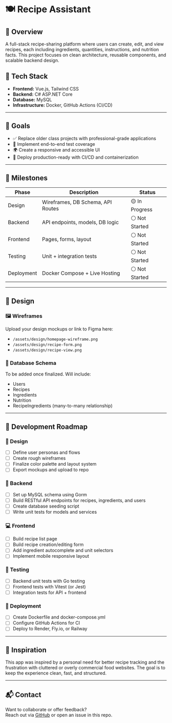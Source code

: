 # 🍽️ Recipe Assistant

## 📌 Overview
A full-stack recipe-sharing platform where users can create, edit, and view recipes, each including ingredients, quantities, instructions, and nutrition facts. This project focuses on clean architecture, reusable components, and scalable backend design.

## 🧪 Tech Stack
- **Frontend:** Vue.js, Tailwind CSS
- **Backend:** C# ASP.NET Core
- **Database:** MySQL
- **Infrastructure:** Docker, GitHub Actions (CI/CD)

---

## 🎯 Goals
- ✅ Replace older class projects with professional-grade applications
- 🧪 Implement end-to-end test coverage
- 🌍 Create a responsive and accessible UI
- 🚀 Deploy production-ready with CI/CD and containerization

---

## 🧱 Milestones

| Phase      | Description                        | Status         |
|------------|------------------------------------|----------------|
| Design     | Wireframes, DB Schema, API Routes  | 🟡 In Progress |
| Backend    | API endpoints, models, DB logic    | ⚪ Not Started  |
| Frontend   | Pages, forms, layout               | ⚪ Not Started  |
| Testing    | Unit + integration tests           | ⚪ Not Started  |
| Deployment | Docker Compose + Live Hosting      | ⚪ Not Started  |

---

## 🎨 Design

### 🖼️ Wireframes
Upload your design mockups or link to Figma here:

- `/assets/design/homepage-wireframe.png`
- `/assets/design/recipe-form.png`
- `/assets/design/recipe-view.png`

### 🧾 Database Schema
To be added once finalized. Will include:

- Users
- Recipes
- Ingredients
- Nutrition
- RecipeIngredients (many-to-many relationship)

---

## 🚧 Development Roadmap

### 🧱 Design
- [ ] Define user personas and flows
- [ ] Create rough wireframes
- [ ] Finalize color palette and layout system
- [ ] Export mockups and upload to repo

### 🔧 Backend
- [ ] Set up MySQL schema using Gorm
- [ ] Build RESTful API endpoints for recipes, ingredients, and users
- [ ] Create database seeding script
- [ ] Write unit tests for models and services

### 💻 Frontend
- [ ] Build recipe list page
- [ ] Build recipe creation/editing form
- [ ] Add ingredient autocomplete and unit selectors
- [ ] Implement mobile responsive layout

### 🧪 Testing
- [ ] Backend unit tests with Go testing
- [ ] Frontend tests with Vitest (or Jest)
- [ ] Integration tests for API + frontend

### 🚀 Deployment
- [ ] Create Dockerfile and docker-compose.yml
- [ ] Configure GitHub Actions for CI
- [ ] Deploy to Render, Fly.io, or Railway

---

## 🧠 Inspiration

This app was inspired by a personal need for better recipe tracking and the frustration with cluttered or overly commercial food websites. The goal is to keep the experience clean, fast, and structured.

---

## 📬 Contact

Want to collaborate or offer feedback?  
Reach out via [GitHub](https://github.com/tyreesamurai) or open an issue in this repo.
